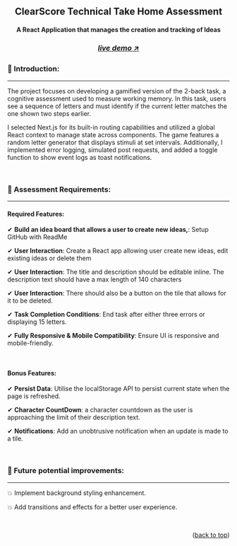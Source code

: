 <a name="readme-top"></a>

<!-- -------------------------------------------------------------------------- -->
<!-- HEADING STUFF  -->
<div align="center">
  <h2>ClearScore Technical Take Home Assessment</h2>
  <h4>A React Application that manages the creation and tracking of Ideas<h4>
  <h3> 
    <a href='https://technical-take-home-assesment.vercel.app/' target='_blank'>
      <h5>live demo ↗</h5>
    </a>
  </h3>
</div>

<!-- -------------------------------------------------------------------------- -->

### 👋 Introduction:

---

The project focuses on developing a gamified version of the 2-back task, a cognitive assessment used to measure working memory. In this task, users see a sequence of letters and must identify if the current letter matches the one shown two steps earlier.

I selected Next.js for its built-in routing capabilities and utilized a global React context to manage state across components. The game features a random letter generator that displays stimuli at set intervals. Additionally, I implemented error logging, simulated post requests, and added a toggle function to show event logs as toast notifications.

<br/>

<!-- -------------------------------------------------------------------------- -->
<!-- DEMO IMAGES  -->
<!-- <div align=center>
<a href='https://thymia-mutaremalcolms-projects.vercel.app/' align=center>
    <img src="./src/assets/GitHub/mobile-demo.png" alt="Demo-Mobile-View" title="Demo-Image-Mobile" width="170" height="255">    
    <img src="./src/assets/GitHub/desktop-demo.png" alt="Demo-Desktop-View" title="Demo-Image-Desktop" width="400" height="250"> 
</a>
</div>
<br> -->

<!-- -------------------------------------------------------------------------- -->

### 🔑 Assessment Requirements:

---

#### Required Features:

✔ **Build an idea board that allows a user to create new ideas,**: Setup GitHub with ReadMe

✔ **User Interaction**: Create a React app allowing user create new ideas, edit existing ideas or delete them

✔ **User Interaction**: The title and description should be editable inline. The description text should have a max length of 140 characters

✔ **User Interaction**: There should also be a button on the tile that allows for it to be deleted.

✔ **Task Completion Conditions**: End task after either three errors or displaying 15 letters.


✔ **Fully Responsive & Mobile Compatibility**: Ensure UI is responsive and mobile-friendly.

<br/>

#### Bonus Features:

✔ **Persist Data**: Utilise the localStorage API to persist current state when the page is refreshed.

✔ **Character CountDown**: a character countdown as the user is approaching the limit of their description text.

✔ **Notifications**: Add an unobtrusive notification when an update is made to a tile.


<br/>

<!-- -------------------------------------------------------------------------- -->

### 🎯 Future potential improvements:

---

💥 Implement background styling enhancement.

💥 Add transitions and effects for a better user experience.

<br/>

<!-- -------------------------------------------------------------------------- -->
<p align="right">(<a href="#readme-top">back to top</a>)</p>

<br/> <br/>
